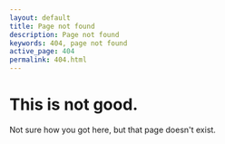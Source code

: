 ```yaml
---
layout: default
title: Page not found
description: Page not found
keywords: 404, page not found
active_page: 404
permalink: 404.html
---
```


# This is not good.

Not sure how you got here, but that page doesn't exist.

